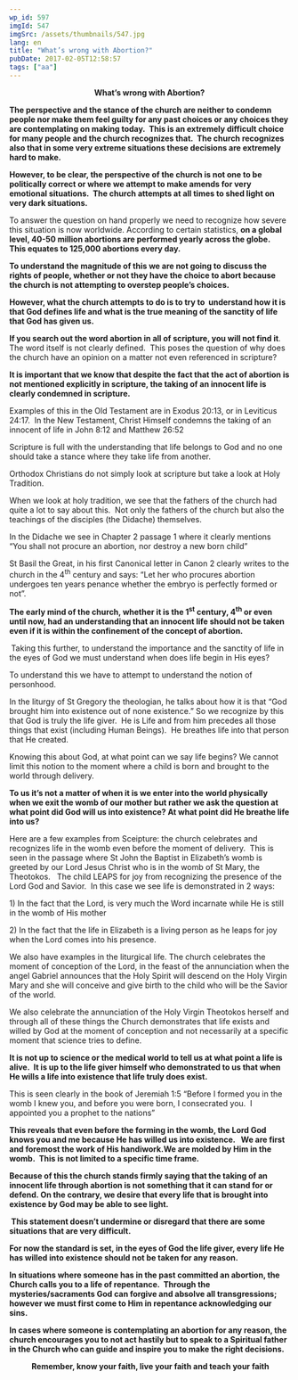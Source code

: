 ```yaml
---
wp_id: 597
imgId: 547
imgSrc: /assets/thumbnails/547.jpg
lang: en
title: "What’s wrong with Abortion?"
pubDate: 2017-02-05T12:58:57
tags: ["aa"]
---
```

<!-- page: 6 -->

<p style="text-align: center;"><strong>What’s wrong with Abortion?</strong></p>
<p style="text-align: left;"><strong>The perspective and the stance of the church are neither to condemn people nor make them feel guilty for any past choices or any choices they are contemplating on making today.  This is an extremely difficult choice for many people and the church recognizes that.  The church recognizes also that in some very extreme situations these decisions are extremely hard to make.</strong></p>
<p><strong>However, to be clear, the perspective of the church is not one to be politically correct or where we attempt to make amends for very emotional situations.  The church attempts at all times to shed light on very dark situations.</strong></p>
<p>To answer the question on hand properly we need to recognize how severe this situation is now worldwide. According to certain statistics, <strong>on a global level, 40-50 million abortions are performed yearly across the globe.  This equates to 125,000 abortions every day.</strong></p>
<p><strong>To understand the magnitude of this we are not going to discuss the rights of people, whether or not they have the choice to abort because the church is not attempting to overstep people’s choices.</strong></p>
<p><strong>However, what the church attempts to do is to try to  understand how it is that God defines life and what is the true meaning of the sanctity of life that God has given us.  </strong></p>
<p><strong>If you search out the word abortion in all of scripture, you will not find it</strong>.  The word itself is not clearly defined.  This poses the question of why does the church have an opinion on a matter not even referenced in scripture?</p>
<p><strong>It is important that we know that despite the fact that the act of abortion is not mentioned explicitly in scripture, the taking of an innocent life is clearly condemned in scripture.  </strong></p>
<p>Examples of this in the Old Testament are in Exodus 20:13, or in Leviticus 24:17.  In the New Testament, Christ Himself condemns the taking of an innocent of life in John 8:12 and Matthew 26:52</p>
<p>Scripture is full with the understanding that life belongs to God and no one should take a stance where they take life from another.</p>
<p>Orthodox Christians do not simply look at scripture but take a look at Holy Tradition.</p>
<p>When we look at holy tradition, we see that the fathers of the church had quite a lot to say about this.  Not only the fathers of the church but also the teachings of the disciples (the Didache) themselves.</p>
<p>In the Didache we see in Chapter 2 passage 1 where it clearly mentions “You shall not procure an abortion, nor destroy a new born child”</p>
<p>St Basil the Great, in his first Canonical letter in Canon 2 clearly writes to the church in the 4<sup>th</sup> century and says: “Let her who procures abortion undergoes ten years penance whether the embryo is perfectly formed or not”.</p>
<p><strong>The early mind of the church, whether it is the 1<sup>st</sup> century, 4<sup>th</sup> or even until now, had an understanding that an innocent life should not be taken even if it is within the confinement of the concept of abortion.  </strong></p>
<p><strong> </strong>Taking this further, to understand the importance and the sanctity of life in the eyes of God we must understand when does life begin in His eyes?</p>
<p>To understand this we have to attempt to understand the notion of personhood.</p>
<p>In the liturgy of St Gregory the theologian, he talks about how it is that “God brought him into existence out of none existence.” So we recognize by this that God is truly the life giver.  He is Life and from him precedes all those things that exist (including Human Beings).  He breathes life into that person that He created.</p>
<p>Knowing this about God, at what point can we say life begins? We cannot limit this notion to the moment where a child is born and brought to the world through delivery.</p>
<p><strong>To us it’s not a matter of when it is we enter into the world physically when we exit the womb of our mother but rather we ask the question at what point did God will us into existence? At what point did He breathe life into us?</strong></p>
<p>Here are a few examples from Sceipture: the church celebrates and recognizes life in the womb even before the moment of delivery.  This is seen in the passage where St John the Baptist in Elizabeth’s womb is greeted by our Lord Jesus Christ who is in the womb of St Mary, the Theotokos.   The child LEAPS for joy from recognizing the presence of the Lord God and Savior.  In this case we see life is demonstrated in 2 ways:</p>
<p>1) In the fact that the Lord, is very much the Word incarnate while He is still in the womb of His mother</p>
<p>2) In the fact that the life in Elizabeth is a living person as he leaps for joy when the Lord comes into his presence.</p>
<p>We also have examples in the liturgical life. The church celebrates the moment of conception of the Lord, in the feast of the annunciation when the angel Gabriel announces that the Holy Spirit will descend on the Holy Virgin Mary and she will conceive and give birth to the child who will be the Savior of the world.</p>
<p>We also celebrate the annunciation of the Holy Virgin Theotokos herself and through all of these things the Church demonstrates that life exists and willed by God at the moment of conception and not necessarily at a specific moment that science tries to define.</p>
<p><strong>It is not up to science or the medical world to tell us at what point a life is alive.  It is up to the life giver himself who demonstrated to us that when He wills a life into existence that life truly does exist.</strong></p>
<p>This is seen clearly in the book of Jeremiah 1:5 “Before I formed you in the womb I knew you, and before you were born, I consecrated you.  I appointed you a prophet to the nations”</p>
<p><strong>This reveals that even before the forming in the womb, the Lord God knows you and me because He has willed us into existence.   We are first and foremost the work of His handiwork.We are molded by Him in the womb.  This is not limited to a specific time frame.</strong></p>
<p><strong>Because of this the church stands firmly saying that the taking of an innocent life through abortion is not something that it can stand for or defend. On the contrary, we desire that every life that is brought into existence by God may be able to see light.</strong></p>
<p><strong> </strong><strong>This statement doesn’t undermine or disregard that there are some situations that are very difficult.  </strong></p>
<p><strong>For now the standard is set, in the eyes of God the life giver, every life He has willed into existence should not be taken for any reason. </strong></p>
<p><strong>In situations where someone has in the past committed an abortion, the Church calls you to a life of repentance.  Through the mysteries/sacraments God can forgive and absolve all transgressions; however we must first come to Him in repentance acknowledging our sins.  </strong></p>
<p><strong>In cases where someone is contemplating an abortion for any reason, the church encourages you to not act hastily but to speak to a Spiritual father in the Church who can guide and inspire you to make the right decisions.   </strong></p>
<p style="text-align: center;"><strong> </strong><strong>Remember, know your faith, live your faith and teach your faith</strong></p>
<p>&nbsp;</p>
<p>&nbsp;</p>
<p>&nbsp;</p>
<p>&nbsp;</p>
